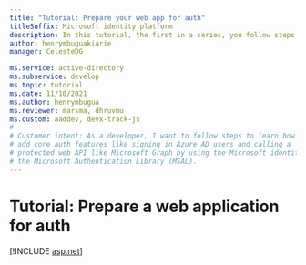 ```yaml
---
title: "Tutorial: Prepare your web app for auth"
titleSuffix: Microsoft identity platform
description: In this tutorial, the first in a series, you follow steps to prepare a new or existing web app to support core auth features like user sign-in and getting data from a protected web API by using Microsoft identity platform components like Azure Active Directory (Azure AD) and the Microsoft Authentication Library (MSAL).
author: henrymbuguakiarie
manager: CelesteDG

ms.service: active-directory
ms.subservice: develop
ms.topic: tutorial
ms.date: 11/10/2021
ms.author: henrymbugua
ms.reviewer: marsma, dhruvmu
ms.custom: aaddev, devx-track-js
#
# Customer intent: As a developer, I want to follow steps to learn how to
# add core auth features like signing in Azure AD users and calling a
# protected web API like Microsoft Graph by using the Microsoft identity platform and
# the Microsoft Authentication Library (MSAL).
---
```


# Tutorial: Prepare a web application for auth

<!--| WRAPPER | WEB APP|-->

<!-- ::: zone pivot="devlang-asp-net" -->

[!INCLUDE [asp.net](./includes/web-app/asp-net-tutorial-01-prepare-app.md)]

<!--::: zone-end -->
